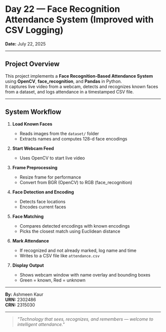 # Day 22 — Face Recognition Attendance System (Improved with CSV Logging)

**Date:** July 22, 2025

---

## Project Overview

This project implements a **Face Recognition-Based Attendance System** using **OpenCV**, **face_recognition**, and **Pandas** in Python.  
It captures live video from a webcam, detects and recognizes known faces from a dataset, and logs attendance in a timestamped CSV file.

---

## System Workflow

1. **Load Known Faces**  
   - Reads images from the `dataset/` folder  
   - Extracts names and computes 128-d face encodings

2. **Start Webcam Feed**  
   - Uses OpenCV to start live video

3. **Frame Preprocessing**  
   - Resize frame for performance  
   - Convert from BGR (OpenCV) to RGB (face_recognition)

4. **Face Detection and Encoding**  
   - Detects face locations  
   - Encodes current faces

5. **Face Matching**  
   - Compares detected encodings with known encodings  
   - Picks the closest match using Euclidean distance

6. **Mark Attendance**  
   - If recognized and not already marked, log name and time  
   - Writes to a CSV file like `attendance.csv`

7. **Display Output**  
   - Shows webcam window with name overlay and bounding boxes  
   - Green = known, Red = unknown

---

**By:** Ashmeen Kaur  
**URN:** 2302486  
**CRN:** 2315030

---

> *"Technology that sees, recognizes, and remembers — welcome to intelligent attendance."*
